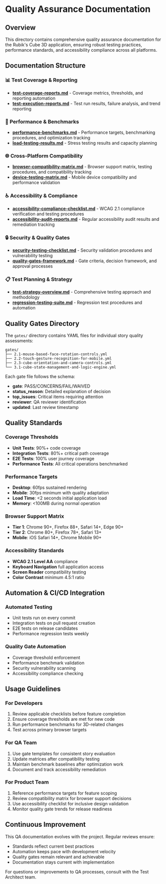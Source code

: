 # Quality Assurance Documentation

## Overview

This directory contains comprehensive quality assurance documentation for the Rubik's Cube 3D application, ensuring robust testing practices, performance standards, and accessibility compliance across all platforms.

## Documentation Structure

### 📊 Test Coverage & Reporting
- **[test-coverage-reports.md](./test-coverage-reports.md)** - Coverage metrics, thresholds, and reporting automation
- **[test-execution-reports.md](./test-execution-reports.md)** - Test run results, failure analysis, and trend reporting

### 🚀 Performance & Benchmarks  
- **[performance-benchmarks.md](./performance-benchmarks.md)** - Performance targets, benchmarking procedures, and optimization tracking
- **[load-testing-results.md](./load-testing-results.md)** - Stress testing results and capacity planning

### 🌐 Cross-Platform Compatibility
- **[browser-compatibility-matrix.md](./browser-compatibility-matrix.md)** - Browser support matrix, testing procedures, and compatibility tracking
- **[device-testing-matrix.md](./device-testing-matrix.md)** - Mobile device compatibility and performance validation

### ♿ Accessibility & Compliance
- **[accessibility-compliance-checklist.md](./accessibility-compliance-checklist.md)** - WCAG 2.1 compliance verification and testing procedures
- **[accessibility-audit-reports.md](./accessibility-audit-reports.md)** - Regular accessibility audit results and remediation tracking

### 🔒 Security & Quality Gates
- **[security-testing-checklist.md](./security-testing-checklist.md)** - Security validation procedures and vulnerability testing
- **[quality-gates-framework.md](./quality-gates-framework.md)** - Gate criteria, decision framework, and approval processes

### 📋 Test Planning & Strategy
- **[test-strategy-overview.md](./test-strategy-overview.md)** - Comprehensive testing approach and methodology
- **[regression-testing-suite.md](./regression-testing-suite.md)** - Regression test procedures and automation

## Quality Gates Directory

The `gates/` directory contains YAML files for individual story quality assessments:

```
gates/
├── 2.1-mouse-based-face-rotation-controls.yml
├── 2.2-touch-gesture-recognition-for-mobile.yml  
├── 2.3-cube-orientation-and-camera-controls.yml
└── 3.1-cube-state-management-and-logic-engine.yml
```

Each gate file follows the schema:
- **gate**: PASS/CONCERNS/FAIL/WAIVED
- **status_reason**: Detailed explanation of decision
- **top_issues**: Critical items requiring attention
- **reviewer**: QA reviewer identification
- **updated**: Last review timestamp

## Quality Standards

### Coverage Thresholds
- **Unit Tests**: 90%+ code coverage
- **Integration Tests**: 80%+ critical path coverage  
- **E2E Tests**: 100% user journey coverage
- **Performance Tests**: All critical operations benchmarked

### Performance Targets
- **Desktop**: 60fps sustained rendering
- **Mobile**: 30fps minimum with quality adaptation
- **Load Time**: <2 seconds initial application load
- **Memory**: <100MB during normal operation

### Browser Support Matrix
- **Tier 1**: Chrome 90+, Firefox 88+, Safari 14+, Edge 90+
- **Tier 2**: Chrome 80+, Firefox 78+, Safari 13+  
- **Mobile**: iOS Safari 14+, Chrome Mobile 90+

### Accessibility Standards
- **WCAG 2.1 Level AA** compliance
- **Keyboard Navigation** full application access
- **Screen Reader** compatibility testing
- **Color Contrast** minimum 4.5:1 ratio

## Automation & CI/CD Integration

### Automated Testing
- Unit tests run on every commit
- Integration tests on pull request creation
- E2E tests on release candidates
- Performance regression tests weekly

### Quality Gate Automation
- Coverage threshold enforcement
- Performance benchmark validation
- Security vulnerability scanning
- Accessibility compliance checking

## Usage Guidelines

### For Developers
1. Review applicable checklists before feature completion
2. Ensure coverage thresholds are met for new code
3. Run performance benchmarks for 3D-related changes
4. Test across primary browser targets

### For QA Team
1. Use gate templates for consistent story evaluation
2. Update matrices after compatibility testing
3. Maintain benchmark baselines after optimization work
4. Document and track accessibility remediation

### For Product Team
1. Reference performance targets for feature scoping
2. Review compatibility matrix for browser support decisions  
3. Use accessibility checklist for inclusive design validation
4. Monitor quality gate trends for release readiness

## Continuous Improvement

This QA documentation evolves with the project. Regular reviews ensure:
- Standards reflect current best practices
- Automation keeps pace with development velocity
- Quality gates remain relevant and achievable
- Documentation stays current with implementation

For questions or improvements to QA processes, consult with the Test Architect team.